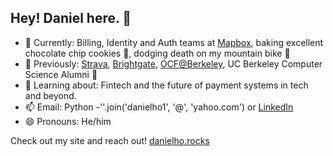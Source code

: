 ## Hey! Daniel here. 🤙	

- 🔭 Currently: Billing, Identity and Auth teams at [Mapbox](https://www.mapbox.com/), baking excellent chocolate chip cookies 🍪, dodging death on my mountain bike 🚵 
- 📖 Previously: [Strava](https://www.strava.com/athletes/7464907), [Brightgate](https://brightgate.com), [OCF@Berkeley](https://ocf.io), UC Berkeley Computer Science Alumni 🐻
- 🌱 Learning about: Fintech and the future of payment systems in tech and beyond.  
- 📫 Email: Python -''.join('danielho1', '@', 'yahoo.com') or [LinkedIn](https://www.linkedin.com/in/danielho-/) 
- 😄 Pronouns: He/him

Check out my site and reach out! [danielho.rocks](htttps://danielho.rocks)
